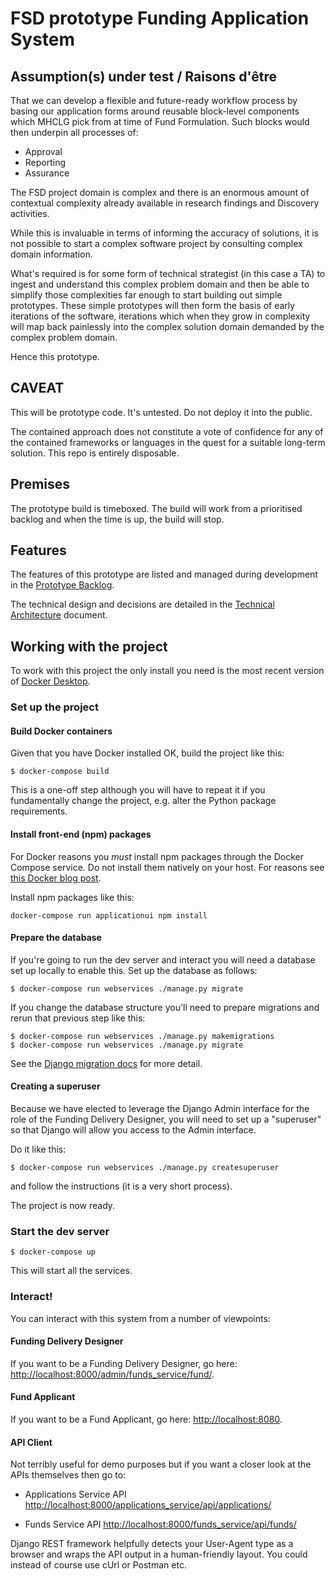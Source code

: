 # FSD prototype Funding Application System

## Assumption(s) under test / Raisons d'être

That we can develop a flexible and future-ready workflow process by basing our application 
forms around reusable block-level components which MHCLG pick from at time of Fund Formulation.
Such blocks would then underpin all processes of:

* Approval
* Reporting
* Assurance

The FSD project domain is complex and there is an enormous amount of contextual
complexity already available in research findings and Discovery activities.

While this is invaluable in terms of informing the accuracy of solutions, it
is not possible to start a complex software project by consulting complex domain
information.

What's required is for some form of technical strategist (in this case a TA)
to ingest and understand this complex problem domain and then be able to
simplify those complexities far enough to start building out simple
prototypes. These simple prototypes will then form the basis of early iterations
of the software, iterations which when they grow in complexity will map
back painlessly into the complex solution domain demanded by the complex
problem domain.

Hence this prototype.

## CAVEAT
This will be prototype code. It's untested. Do not deploy it into the public.

The contained approach does not constitute a vote of confidence for any
of the contained frameworks or languages in the quest for a suitable
long-term solution. This repo is entirely disposable.

## Premises

The prototype build is timeboxed. The build will work from a prioritised backlog and when the time
is up, the build will stop.

## Features

The features of this prototype are listed and managed during development in the
[Prototype Backlog](docs/prototype-backlog.md).

The technical design and decisions are detailed in the [Technical Architecture](docs/technical-architecture.md)
document.

## Working with the project

To work with this project the only install you need is the most recent
version of [Docker Desktop](https://www.docker.com/products/docker-desktop).

### Set up the project

#### Build Docker containers

Given that you have Docker installed OK, build the project like this:
```shell script
$ docker-compose build
```

This is a one-off step although you will have to repeat it if you fundamentally
change the project, e.g. alter the Python package requirements.

#### Install front-end (npm) packages

For Docker reasons you _must_ install npm packages through the Docker Compose service. Do not install them
natively on your host. For reasons see [this Docker blog post](https://www.docker.com/blog/keep-nodejs-rockin-in-docker/).

Install npm packages like this:
```shell script
docker-compose run applicationui npm install
```

#### Prepare the database

If you're going to run the dev server and interact you will need a database set up locally to enable this.
Set up the database as follows:

```shell script
$ docker-compose run webservices ./manage.py migrate
```

If you change the database structure you'll need to prepare migrations and rerun that previous step like this:

```shell script
$ docker-compose run webservices ./manage.py makemigrations
$ docker-compose run webservices ./manage.py migrate
```

See the [Django migration docs](https://docs.djangoproject.com/en/3.1/topics/migrations/) for more detail.

#### Creating a superuser

Because we have elected to leverage the Django Admin interface for the role of the Funding Delivery Designer, you
will need to set up a "superuser" so that Django will allow you access to the Admin interface.

Do it like this:

```shell script
$ docker-compose run webservices ./manage.py createsuperuser
```
and follow the instructions (it is a very short process).

The project is now ready.

### Start the dev server

```shell script
$ docker-compose up
```

This will start all the services.

### Interact!

You can interact with this system from a number of viewpoints:

#### Funding Delivery Designer

If you want to be a Funding Delivery Designer, go here: <http://localhost:8000/admin/funds_service/fund/>.

#### Fund Applicant

If you want to be a Fund Applicant, go here: <http://localhost:8080>.

#### API Client

Not terribly useful for demo purposes but if you want a closer look at the APIs themselves then go to:

* Applications Service API <http://localhost:8000/applications_service/api/applications/>

* Funds Service API <http://localhost:8000/funds_service/api/funds/>

Django REST framework helpfully detects your User-Agent type as a browser and wraps the API output in a
human-friendly layout. You could instead of course use cUrl or Postman etc.
